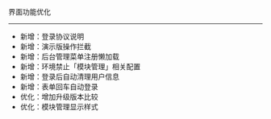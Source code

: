界面功能优化

---

- 新增：登录协议说明
- 新增：演示版操作拦截
- 新增：后台管理菜单注册懒加载
- 新增：环境禁止「模块管理」相关配置
- 新增：登录后自动清理用户信息
- 新增：表单回车自动登录
- 优化：增加升级版本比较
- 优化：模块管理显示样式
